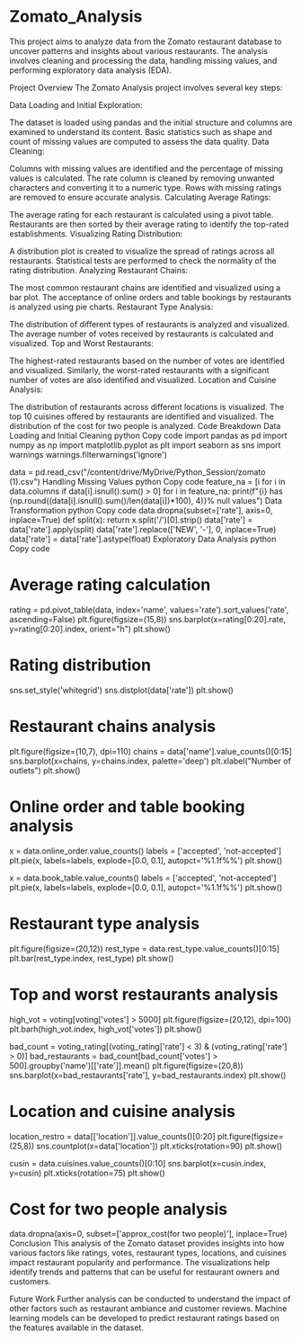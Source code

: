 # Zomato_Analysis

This project aims to analyze data from the Zomato restaurant database to uncover patterns and insights about various restaurants. The analysis involves cleaning and processing the data, handling missing values, and performing exploratory data analysis (EDA).

<p>
Project Overview
The Zomato Analysis project involves several key steps:

Data Loading and Initial Exploration:

The dataset is loaded using pandas and the initial structure and columns are examined to understand its content.
Basic statistics such as shape and count of missing values are computed to assess the data quality.
Data Cleaning:

Columns with missing values are identified and the percentage of missing values is calculated.
The rate column is cleaned by removing unwanted characters and converting it to a numeric type.
Rows with missing ratings are removed to ensure accurate analysis.
Calculating Average Ratings:

The average rating for each restaurant is calculated using a pivot table.
Restaurants are then sorted by their average rating to identify the top-rated establishments.
Visualizing Rating Distribution:

A distribution plot is created to visualize the spread of ratings across all restaurants.
Statistical tests are performed to check the normality of the rating distribution.
Analyzing Restaurant Chains:

The most common restaurant chains are identified and visualized using a bar plot.
The acceptance of online orders and table bookings by restaurants is analyzed using pie charts.
Restaurant Type Analysis:

The distribution of different types of restaurants is analyzed and visualized.
The average number of votes received by restaurants is calculated and visualized.
Top and Worst Restaurants:

The highest-rated restaurants based on the number of votes are identified and visualized.
Similarly, the worst-rated restaurants with a significant number of votes are also identified and visualized.
Location and Cuisine Analysis:

The distribution of restaurants across different locations is visualized.
The top 10 cuisines offered by restaurants are identified and visualized.
The distribution of the cost for two people is analyzed.
Code Breakdown
Data Loading and Initial Cleaning
python
Copy code
import pandas as pd
import numpy as np
import matplotlib.pyplot as plt
import seaborn as sns
import warnings
warnings.filterwarnings('ignore')

data = pd.read_csv("/content/drive/MyDrive/Python_Session/zomato (1).csv")
Handling Missing Values
python
Copy code
feature_na = [i for i in data.columns if data[i].isnull().sum() > 0]
for i in feature_na:
    print(f"{i} has {np.round((data[i].isnull().sum()/len(data[i])*100), 4)}% null values")
Data Transformation
python
Copy code
data.dropna(subset=['rate'], axis=0, inplace=True)
def split(x):
    return x.split('/')[0].strip()
data['rate'] = data['rate'].apply(split)
data['rate'].replace(['NEW', '-'], 0, inplace=True)
data['rate'] = data['rate'].astype(float)
Exploratory Data Analysis
python
Copy code
# Average rating calculation
rating = pd.pivot_table(data, index='name', values='rate').sort_values('rate', ascending=False)
plt.figure(figsize=(15,8))
sns.barplot(x=rating[0:20].rate, y=rating[0:20].index, orient="h")
plt.show()

# Rating distribution
sns.set_style('whitegrid')
sns.distplot(data['rate'])
plt.show()

# Restaurant chains analysis
plt.figure(figsize=(10,7), dpi=110)
chains = data['name'].value_counts()[0:15]
sns.barplot(x=chains, y=chains.index, palette='deep')
plt.xlabel("Number of outlets")
plt.show()

# Online order and table booking analysis
x = data.online_order.value_counts()
labels = ['accepted', 'not-accepted']
plt.pie(x, labels=labels, explode=[0.0, 0.1], autopct='%1.1f%%')
plt.show()

x = data.book_table.value_counts()
labels = ['accepted', 'not-accepted']
plt.pie(x, labels=labels, explode=[0.0, 0.1], autopct='%1.1f%%')
plt.show()

# Restaurant type analysis
plt.figure(figsize=(20,12))
rest_type = data.rest_type.value_counts()[0:15]
plt.bar(rest_type.index, rest_type)
plt.show()

# Top and worst restaurants analysis
high_vot = voting[voting['votes'] > 5000]
plt.figure(figsize=(20,12), dpi=100)
plt.barh(high_vot.index, high_vot['votes'])
plt.show()

bad_count = voting_rating[(voting_rating['rate'] < 3) & (voting_rating['rate'] > 0)]
bad_restaurants = bad_count[bad_count['votes'] > 500].groupby('name')[['rate']].mean()
plt.figure(figsize=(20,8))
sns.barplot(x=bad_restaurants['rate'], y=bad_restaurants.index)
plt.show()

# Location and cuisine analysis
location_restro = data[['location']].value_counts()[0:20]
plt.figure(figsize=(25,8))
sns.countplot(x=data['location'])
plt.xticks(rotation=90)
plt.show()

cusin = data.cuisines.value_counts()[0:10]
sns.barplot(x=cusin.index, y=cusin)
plt.xticks(rotation=75)
plt.show()

# Cost for two people analysis
data.dropna(axis=0, subset=['approx_cost(for two people)'], inplace=True)
Conclusion
This analysis of the Zomato dataset provides insights into how various factors like ratings, votes, restaurant types, locations, and cuisines impact restaurant popularity and performance. The visualizations help identify trends and patterns that can be useful for restaurant owners and customers.

Future Work
Further analysis can be conducted to understand the impact of other factors such as restaurant ambiance and customer reviews.
Machine learning models can be developed to predict restaurant ratings based on the features available in the dataset.

</p>
